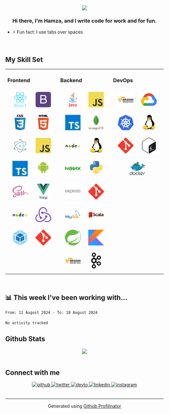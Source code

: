 <div align="center">
<img src="https://rishavanand.github.io/static/images/greetings.gif" align="center" height="undefined" width="600" />
</div>

### <div align="center">Hi there, I'm Hamza, and I write code for work and for fun.</div>

- ⚡ Fun fact: I use tabs over spaces

<br/>

## My Skill Set

<table><tr><td valign="top" width="33%">

### Frontend

<div align="center">  
<img style="margin: 10px" src="images/frontend/react-original-wordmark.svg" alt="React" height="50" />  
<img style="margin: 10px" src="images/frontend/bootstrap-plain.svg" alt="Bootstrap" height="50" />  
<img style="margin: 10px" src="images/frontend/css3-original-wordmark.svg" alt="CSS3" height="50" />  
<img style="margin: 10px" src="images/frontend/html5-original-wordmark.svg" alt="HTML5" height="50" />  
<img style="margin: 10px" src="images/frontend/electron-original.svg" alt="Electron" height="50" />  
<img style="margin: 10px" src="images/frontend/javascript-original.svg" alt="JavaScript" height="50" />  
<img style="margin: 10px" src="images/frontend/typescript-original.svg" alt="TypeScript" height="50" />  
<img style="margin: 10px" src="images/frontend/android-original-wordmark.svg" alt="Android" height="50" />  
<img style="margin: 10px" src="images/frontend/sass-original.svg" alt="Sass" height="50" />  
<img style="margin: 10px" src="images/frontend/vuejs-original-wordmark.svg" alt="Vue.js" height="50" />  
<img style="margin: 10px" src="images/frontend/nodejs-original-wordmark.svg" alt="Node.js" height="50" /> 
<img style="margin: 10px" src="images/frontend/redux-original.svg" alt="Redux" height="50" />   
<img style="margin: 10px" src="images/frontend/webpack-original.svg" alt="Webpack" height="50" />
<img style="margin: 10px" src="images/frontend/git-scm-icon.svg" alt="Git" height="50" />   
</div></td><td valign="top" width="33%">

### Backend

<div align="center">  
<img style="margin: 10px" src="images/backend/java-original-wordmark.svg" alt="Java" height="50" />  
<img style="margin: 10px" src="images/backend/javascript-original.svg" alt="JavaScript" height="50" />  
<img style="margin: 10px" src="images/backend/typescript-original.svg" salt="TypeScript" height="50" />  
<img style="margin: 10px" src="images/backend/mongodb-original-wordmark.svg" alt="MongoDB" height="50" />  
<img style="margin: 10px" src="images/backend/nodejs-original-wordmark.svg" alt="Node.js" height="50" />  
<img style="margin: 10px" src="images/backend/linux-original.svg" alt="Linux" height="50" />  
<img style="margin: 10px" src="images/backend/nginx-original.svg" alt="Nginx" height="50" />  
<img style="margin: 10px" src="images/backend/python-original.svg" alt="Python" height="50" />  
<img style="margin: 10px" src="images/backend/express-original-wordmark.svg" alt="Express.js" height="50" />  
<img style="margin: 10px" src="images/backend/git-scm-icon.svg" alt="Git" height="50" />  
<img style="margin: 10px" src="images/backend/mysql-original-wordmark.svg" alt="MySQL" height="50" />  
<img style="margin: 10px" src="images/backend/scala-original-wordmark.svg" alt="Scala" height="50" />  
<img style="margin: 10px" src="images/backend/springio-icon.svg" alt="Spring" height="50" />  
<img style="margin: 10px" src="images/backend/kotlinlang-icon.svg" alt="Kotlin" height="50" />  
<img style="margin: 10px" src="images/backend/amazonwebservices-original-wordmark.svg" alt="AWS" height="50" />  
<img style="margin: 10px" src="images/backend/apache_kafka-icon.svg" alt="Kafka" height="50" />  
</div></td><td valign="top" width="33%">

### DevOps

<div align="center">  
<img style="margin: 10px" src="images/devOps/amazonwebservices-original-wordmark.svg" alt="AWS" height="50" />  
<img style="margin: 10px" src="images/devOps/google_cloud-icon.svg" alt="GCP" height="50" />  
<img style="margin: 10px" src="images/devOps/kubernetes-icon.svg" alt="Kubernetes" height="50" />  
<img style="margin: 10px" src="images/devOps/linux-original.svg" alt="Linux" height="50" />  
<img style="margin: 10px" src="images/devOps/git-scm-icon.svg" alt="Git" height="50" />  
<img style="margin: 10px" src="images/devOps/gnu_bash-icon.svg" alt="Bash" height="50" />  
<img style="margin: 10px" src="images/devOps/docker-original-wordmark.svg" alt="Docker" height="50" />  
</div></td></tr></table>

<br/>

## 📊 This week I've been working with...

<!--START_SECTION:waka-->

```txt
From: 11 August 2024 - To: 18 August 2024

No activity tracked
```

<!--END_SECTION:waka-->

## Github Stats

<div align="center"><img src="https://github-readme-stats.vercel.app/api?username=hufghani&show_icons=true&count_private=true" align="center" /></div>

<br/>

## Connect with me

<div align="center">
<a href="https://github.com/HUFGhani" target="_blank">
<img src=https://img.shields.io/badge/github-%2324292e.svg?&style=for-the-badge&logo=github&logoColor=white alt=github style="margin-bottom: 5px;" />
</a>
<a href="https://twitter.com/the_ghani" target="_blank">
<img src=https://img.shields.io/badge/twitter-%2300acee.svg?&style=for-the-badge&logo=twitter&logoColor=white alt=twitter style="margin-bottom: 5px;" />
</a>
<a href="https://dev.to/hufghani" target="_blank">
<img src=https://img.shields.io/badge/dev.to-%2308090A.svg?&style=for-the-badge&logo=dev.to&logoColor=white alt=devto style="margin-bottom: 5px;" />
</a>
<a href="https://linkedin.com/in/hamza-u-f-ghani" target="_blank">
<img src=https://img.shields.io/badge/linkedin-%231E77B5.svg?&style=for-the-badge&logo=linkedin&logoColor=white alt=linkedin style="margin-bottom: 5px;" />
</a>
<a href="https://instagram.com/the.ghani" target="_blank">
<img src=https://img.shields.io/badge/instagram-%23000000.svg?&style=for-the-badge&logo=instagram&logoColor=white alt=instagram style="margin-bottom: 5px;" />
</a>  
</div>

<br />

---

<div align="center">Generated using <a href="https://profilinator.rishav.dev/" target="_blank">Github Profilinator</a></div>
